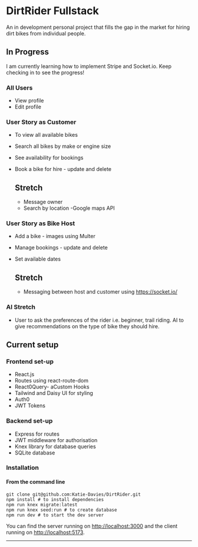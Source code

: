 # DirtRider Fullstack 

An in development personal project that fills the gap in the market for hiring dirt bikes from individual people. 

## In Progress 
I am currently learning how to implement Stripe and Socket.io. Keep checking in to see the progress! 

### All Users
* View profile
* Edit profile


### User Story as Customer 

* To view all available bikes
* Search all bikes by make or engine size
* See availability for bookings
* Book a bike for hire - update and delete

  ## Stretch
  * Message owner 
  * Search by location -Google maps API

### User Story as Bike Host
* Add a bike - images using Multer
* Manage bookings - update and delete
* Set available dates

  ## Stretch
  * Messaging between host and customer using https://socket.io/

### AI Stretch
* User to ask the preferences of the rider i.e. beginner, trail riding. AI to give recommendations on the type of bike they should hire.

## Current setup

### Frontend set-up 
* React.js
* Routes using react-route-dom
* React0Query- aCustom Hooks
* Tailwind and Daisy UI for styling
* Auth0
* JWT Tokens

### Backend set-up 
* Express for routes
* JWT middleware for authorisation
* Knex library for database queries
* SQLite database 



### Installation
#### **From the command line**

```
git clone git@github.com:Katie-Davies/DirtRider.git
npm install # to install dependencies
npm run knex migrate:latest
npm run knex seed:run # to create database
npm run dev # to start the dev server
```

You can find the server running on [http://localhost:3000](http://localhost:3000) and the client running on [http://localhost:5173](http://localhost:5173).

---

